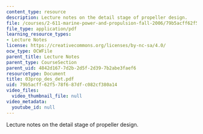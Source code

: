 ```yaml
---
content_type: resource
description: Lecture notes on the detail stage of propeller design.
file: /courses/2-611-marine-power-and-propulsion-fall-2006/79b5acff62f578f687dfc082cf380a14_03prop_des_det.pdf
file_type: application/pdf
learning_resource_types:
- Lecture Notes
license: https://creativecommons.org/licenses/by-nc-sa/4.0/
ocw_type: OCWFile
parent_title: Lecture Notes
parent_type: CourseSection
parent_uid: 4842d167-7d2b-2d5f-2d39-7b2abe3faef6
resourcetype: Document
title: 03prop_des_det.pdf
uid: 79b5acff-62f5-78f6-87df-c082cf380a14
video_files:
  video_thumbnail_file: null
video_metadata:
  youtube_id: null
---
```

Lecture notes on the detail stage of propeller design.